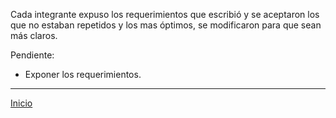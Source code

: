 Cada integrante expuso los requerimientos que escribió y se aceptaron los que no estaban repetidos y los mas óptimos, se modificaron para que sean más claros.

Pendiente: 
- Exponer los requerimientos.

***
[Inicio](https://github.com/Audny738/POO_Project "Inicio")